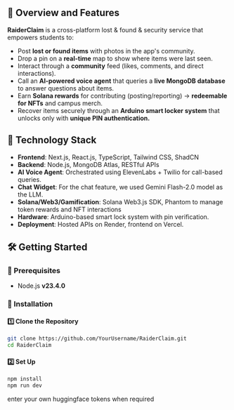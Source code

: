 ## 🚀 Overview and Features
**RaiderClaim** is a cross-platform lost & found & security service that empowers students to:

- Post **lost or found items** with photos in the app's community.
- Drop a pin on a **real-time** map to show where items were last seen.
- Interact through a **community** feed (likes, comments, and direct interactions).
- Call an **AI-powered voice agent** that queries a **live MongoDB database** to answer questions about items.
- Earn **Solana rewards** for contributing (posting/reporting) → **redeemable for NFTs** and campus merch.
- Recover items securely through an **Arduino smart locker system** that unlocks only with **unique PIN authentication.**


## 📌 Technology Stack  
- **Frontend**: Next.js, React.js, TypeScript, Tailwind CSS, ShadCN
- **Backend**: Node.js, MongoDB Atlas, RESTful APIs
- **AI Voice Agent**: Orchestrated using ElevenLabs + Twilio for call-based queries.
- **Chat Widget**: For the chat feature, we used Gemini Flash-2.0 model as the LLM.
- **Solana/Web3/Gamification**: Solana Web3.js SDK, Phantom to manage token rewards and NFT interactions
- **Hardware**: Arduino-based smart lock system with pin verification.
- **Deployment**: Hosted APIs on Render, frontend on Vercel.

## 🛠️ Getting Started  

### 🔹 Prerequisites  
- Node.js **v23.4.0**  


### 🔹 Installation  

#### **1️⃣ Clone the Repository**  
```bash
git clone https://github.com/YourUsername/RaiderClaim.git
cd RaiderClaim
```
#### **2️⃣ Set Up**
```bash
npm install
npm run dev
```
enter your own huggingface tokens when required
```

